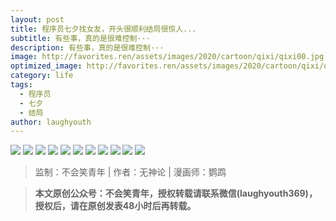 ```yaml
---
layout: post
title: 程序员七夕找女友，开头很顺利结局很惊人...
subtitle: 有些事，真的是很难控制···
description: 有些事，真的是很难控制···
image: http://favorites.ren/assets/images/2020/cartoon/qixi/qixi00.jpg
optimized_image: http://favorites.ren/assets/images/2020/cartoon/qixi/qixi00.jpg
category: life
tags:
  - 程序员
  - 七夕
  - 结局
author: laughyouth
---
```


![](http://favorites.ren/assets/images/2020/cartoon/qixi/qixi01.jpg)
![](http://favorites.ren/assets/images/2020/cartoon/qixi/qixi02.jpg)
![](http://favorites.ren/assets/images/2020/cartoon/qixi/qixi03.jpg)
![](http://favorites.ren/assets/images/2020/cartoon/qixi/qixi04.jpg)
![](http://favorites.ren/assets/images/2020/cartoon/qixi/qixi05.jpg)
![](http://favorites.ren/assets/images/2020/cartoon/qixi/qixi06.jpg)
![](http://favorites.ren/assets/images/2020/cartoon/qixi/qixi07.jpg)
![](http://favorites.ren/assets/images/2020/cartoon/qixi/qixi08.jpg)
![](http://favorites.ren/assets/images/2020/cartoon/qixi/qixi09.jpg)
![](http://favorites.ren/assets/images/2020/cartoon/qixi/qixi10.jpg)
![](http://favorites.ren/assets/images/2020/cartoon/qixi/qixi11.jpg)

>监制：不会笑青年 | 作者：无神论 | 漫画师：鹦鹉

>
>**本文原创公众号：不会笑青年，授权转载请联系微信(laughyouth369)，授权后，请在原创发表48小时后再转载。**


